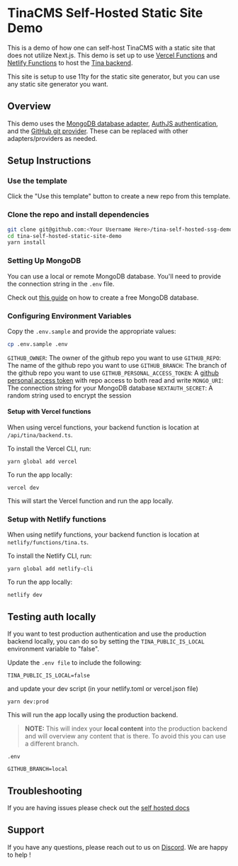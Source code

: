 # TinaCMS Self-Hosted Static Site Demo

This is a demo of how one can self-host TinaCMS with a static site that does not utilize Next.js. This demo is set up to use [Vercel Functions](https://tina.io/docs/self-hosted/tina-backend/vercel-functions/) and [Netlify Functions](https://tina.io/docs/self-hosted/tina-backend/netlify-functions/) to host the [Tina backend](https://tina.io/docs/self-hosted/overview/).

This site is setup to use 11ty for the static site generator, but you can use any static site generator you want.

## Overview

This demo uses the [MongoDB database adapter](https://tina.io/docs/reference/self-hosted/database-adapter/mongodb/), [AuthJS authentication](https://tina.io/docs/reference/self-hosted/authentication-provider/next-auth/), and the [GitHub git provider](https://tina.io/docs/reference/self-hosted/git-provider/github/). These can be replaced with other adapters/providers as needed.

## Setup Instructions

### Use the template

Click the "Use this template" button to create a new repo from this template.

### Clone the repo and install dependencies

```bash
git clone git@github.com:<Your Username Here>/tina-self-hosted-ssg-demo.git
cd tina-self-hosted-static-site-demo
yarn install
```

### Setting Up MongoDB

You can use a local or remote MongoDB database. You'll need to provide the connection string in the `.env` file.

Check out [this guide](https://www.mongodb.com/basics/create-database) on how to create a free MongoDB database.

### Configuring Environment Variables

Copy the `.env.sample` and provide the appropriate values:

```bash
cp .env.sample .env
```

`GITHUB_OWNER`: The owner of the github repo you want to use
`GITHUB_REPO`: The name of the github repo you want to use
`GITHUB_BRANCH`: The branch of the github repo you want to use
`GITHUB_PERSONAL_ACCESS_TOKEN`: A [github personal access token](https://docs.github.com/en/authentication/keeping-your-account-and-data-secure/managing-your-personal-access-tokens#creating-a-fine-grained-personal-access-token) with repo access to both read and write
`MONGO_URI`: The connection string for your MongoDB database
`NEXTAUTH_SECRET`: A random string used to encrypt the session

#### Setup with Vercel functions

When using vercel functions, your backend function is location at `/api/tina/backend.ts`.

To install the Vercel CLI, run:

```
yarn global add vercel
```

To run the app locally:

```
vercel dev
```

This will start the Vercel function and run the app locally.

### Setup with Netlify functions

When using netlify functions, your backend function is location at `netlify/functions/tina.ts`.

To install the Netlify CLI, run:

```
yarn global add netlify-cli
```

To run the app locally:

```
netlify dev
```

## Testing auth locally

If you want to test production authentication and use the production backend locally, you can do so by setting the `TINA_PUBLIC_IS_LOCAL` environment variable to "false".

Update the `.env file` to include the following:

```
TINA_PUBLIC_IS_LOCAL=false
```

and update your dev script (in your netlify.toml or vercel.json file)

```
yarn dev:prod
```

This will run the app locally using the production backend.

> **NOTE:** This will index your **local content** into the production backend and will overview any content that is there. To avoid this you can use a different branch.

`.env`

```.env
GITHUB_BRANCH=local
```

## Troubleshooting

If you are having issues please check out the [self hosted docs](https://tina.io/docs/self-hosted/overview/)

## Support

If you have any questions, please reach out to us on [Discord](https://discord.com/invite/zumN63Ybpf). We are happy to help !
